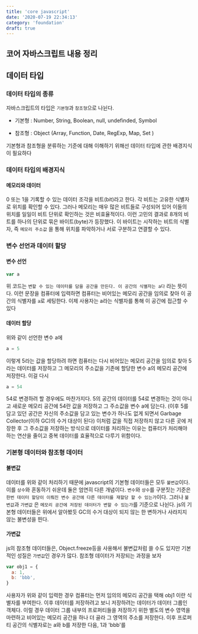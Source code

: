 ```yaml
---
title: 'core javascript'
date: '2020-07-19 22:34:13'
category: 'foundation'
draft: true
---
```


## 코어 자바스크립트 내용 정리

## 데이터 타입

### 데이터 타입의 종류

자바스크립트의 타입은 `기본형`과 `참조형`으로 나뉜다.

- 기본형 : Number, String, Boolean, null, undefinded, Symbol

- 참조형 : Object (Array, Function, Date, RegExp, Map, Set )

기본형과 참조형을 분류하는 기준에 대해 이해하기 위해선 데이터 타입에 관한 배경지식이 필요하다

### 데이터 타입의 배경지식

#### 메모리와 데이터

0 또는 1을 기록할 수 있는 데이터 조각을 비트(bit)라고 한다. 각 비트는 고유한 식별자로 위치를 확인할 수 있다. 그러나 메모리는 매우 많은 비트들로 구성되어 있어 이들의 위치를 일일이 비트 단위로 확인하는 것은 비효율적이다. 이런 고민의 결과로 8개의 비트를 하나의 단위로 묶은 바이트(byte)가 등장했다. 이 바이트는 시작하는 비트의 식별자, 즉 `메모리 주소값` 을 통해 위치를 파악하거나 서로 구분하고 연결할 수 있다.

### 변수 선언과 데이터 할당

#### 변수 선언

```js
var a
```

위 코드는 `변할 수 있는 데이터를 담을 공간을 만든다. 이 공간의 식별자는 a다` 라는 뜻이다. 이런 문장을 컴퓨터에 입력하면 컴퓨터는 비어있는 메모리 공간을 임의로 찾아 이 공간의 식별자를 `a`로 세팅한다. 이제 사용자는 a라는 식별자를 통해 이 공간에 접근할 수 있다

#### 데이터 할당

위와 같이 선언한 변수 a에

```js
a = 5
```

이렇게 5라는 값을 할당하려 하면 컴퓨터는 다시 비어있는 메모리 공간을 임의로 찾아 5라는 데이터를 저장하고 그 메모리의 주소값을 기존에 할당한 변수 a의 메모리 공간에 저장한다. 이걸 다시

```js
a = 54
```

54로 변경하려 할 경우에도 마찬가지다. 5의 공간의 데이터를 54로 변경하는 것이 아니고 새로운 메모리 공간에 54란 값을 저장하고 그 주소값을 변수 a에 담는다. (이후 5를 담고 있던 공간은 자신의 주소값을 담고 있는 변수가 하나도 없게 되면서 Garbage Collector(이하 GC)의 수거 대상이 된다) 이처럼 값을 직접 저장하지 않고 다른 곳에 저장한 후 그 주소값을 저장하는 방식으로 데이터를 처리하는 이유는 컴퓨터가 처리해야 하는 연산을 줄이고 중복 데이터를 효율적으로 다루기 위함이다.

### 기본형 데이터와 참조형 데이터

#### 불변값

데이터를 위와 같이 처리하기 때문에 javascript의 기본형 데이터들은 모두 `불변값`이다. 이를 `상수`와 혼동하기 쉬운데 둘은 엄연히 다른 개념이다. `변수`와 `상수`를 구분짓는 기준은 `한번 데이터 할당이 이뤄진 변수 공간에 다른 데이터를 재할당 할 수 있는가`이다. 그러나 `불변값`과 `가변값` 은 `메모리 공간에 저장된 데이터가 변할 수 있는가`를 기준으로 나뉜다. js의 기본형 데이터들은 위에서 알아봤듯 GC의 수거 대상이 되지 않는 한 변하거나 사라지지 않는 불변성을 띈다.

#### 가변값

js의 참조형 데이터들은, Object.freeze등을 사용해서 불변값처럼 쓸 수도 있지만 기본적인 성질은 `가변값`인 경우가 많다. 참조형 데이터가 저장되는 과정을 보자

```js
var obj1 = {
  a: 1,
  b: 'bbb',
}
```

사용자가 위와 같이 입력한 경우 컴퓨터는 먼저 임의의 메모리 공간을 택해 obj1 이란 식별자를 부여한다. 이후 데이터를 저장하려고 보니 저장하려는 데이터가 데이터 그룹인 객체다. 이럴 경우 데이터 그룹 내부의 프로퍼티들을 저장하기 위한 별도의 변수 영역을 마련하고 비어있는 메모리 공간을 하나 더 골라 그 영역의 주소를 저장한다. 이후 프로퍼티 공간의 식별자로는 a와 b를 저장한 다음, 1과 'bbb'를
